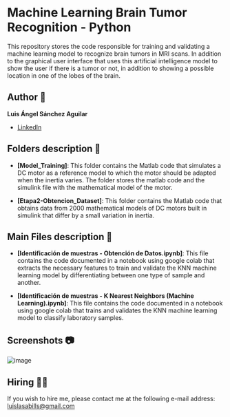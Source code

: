 # Machine Learning Brain Tumor Recognition - Python
This repository stores the code responsible for training and validating a machine learning model to recognize brain tumors in MRI scans. In addition to the graphical user interface that uses this artificial intelligence model to show the user if there is a tumor or not, in addition to showing a possible location in one of the lobes of the brain.

## Author 👤
**Luis Ángel Sánchez Aguilar**

* [LinkedIn](https://www.linkedin.com/in/sanchezluismachinelearning/)

## Folders description 📁

* **[Model_Training]**: This folder contains the Matlab code that simulates a DC motor as a reference model to which the motor should be adapted when the inertia varies. The folder stores the matlab code and the simulink file with the mathematical model of the motor.

* **[Etapa2-Obtencion_Dataset]**: This folder contains the Matlab code that obtains data from 2000 mathematical models of DC motors built in simulink that differ by a small variation in inertia. 

## Main Files description 📘

* **[Identificación de muestras - Obtención de Datos.ipynb]**: This file contains the code documented in a notebook using google colab that extracts the necessary features to train and validate the KNN machine learning model by differentiating between one type of sample and another.

* **[Identificación de muestras - K Nearest Neighbors (Machine Learning).ipynb]**: This file contains the code documented in a notebook using google colab that trains and validates the KNN machine learning model to classify laboratory samples.

## Screenshots 📷
![image](https://user-images.githubusercontent.com/118120048/203473828-05e3a774-e46b-4f84-85dd-5f1474cd7a00.png)

## Hiring 🤝🏿
If you wish to hire me, please contact me at the following e-mail address: luislasabills@gmail.com
